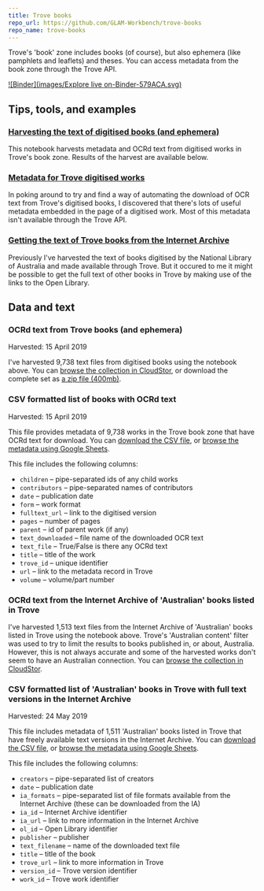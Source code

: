 ```yaml
---
title: Trove books
repo_url: https://github.com/GLAM-Workbench/trove-books
repo_name: trove-books
---
```


Trove's 'book' zone includes books (of course), but also ephemera (like pamphlets and leaflets) and theses. You can access metadata from the book zone through the Trove API.

[![Binder](images/Explore live on-Binder-579ACA.svg)](https://mybinder.org/v2/gh/GLAM-Workbench/trove-books/master)

## Tips, tools, and examples

### [Harvesting the text of digitised books (and ephemera)](https://nbviewer.jupyter.org/github/GLAM-Workbench/trove-books/blob/master/Harvesting-digitised-books.ipynb)  
This notebook harvests metadata and OCRd text from digitised works in Trove's book zone. Results of the harvest are available below.

### [Metadata for Trove digitised works](https://nbviewer.jupyter.org/github/GLAM-Workbench/trove-books/blob/master/Metadata-for-Trove-digitised-works.ipynb)  
In poking around to try and find a way of automating the download of OCR text from Trove's digitised books, I discovered that there's lots of useful metadata embedded in the page of a digitised work. Most of this metadata isn't available through the Trove API.

### [Getting the text of Trove books from the Internet Archive](https://nbviewer.jupyter.org/github/GLAM-Workbench/trove-books/blob/master/Getting-Trove-books-from-Internet-Archive.ipynb)  
Previously I've harvested the text of books digitised by the National Library of Australia and made available through Trove. But it occured to me it might be possible to get the full text of other books in Trove by making use of the links to the Open Library.

## Data and text

### OCRd text from Trove books (and ephemera)
Harvested: 15 April 2019

I've harvested 9,738 text files from digitised books using the notebook above. You can [browse the collection in CloudStor](https://cloudstor.aarnet.edu.au/plus/s/ugiw3gdijSKaoTL), or download the complete set as [a zip file (400mb)](https://cloudstor.aarnet.edu.au/plus/s/SrNqP4IOwF1fMBz).

### CSV formatted list of books with OCRd text
Harvested: 15 April 2019

This file provides metadata of 9,738 works in the Trove book zone that have OCRd text for download. You can [download the CSV file](https://render.githubusercontent.com/view/trove_digitised_books_with_ocr.csv), or [browse the metadata using Google Sheets](https://docs.google.com/spreadsheets/d/1O8Zs-n27j1T4zGcXEhbPOrwnbtcicvi7UM99Lh9JQQ8/edit?usp=sharing).

This file includes the following columns:

+ `children` – pipe-separated ids of any child works
+ `contributors` – pipe-separated names of contributors
+ `date` – publication date
+ `form` – work format
+ `fulltext_url` – link to the digitised version
+ `pages` – number of pages
+ `parent` – id of parent work (if any)
+ `text_downloaded` – file name of the downloaded OCR text
+ `text_file` – True/False is there any OCRd text
+ `title` – title of the work
+ `trove_id` – unique identifier
+ `url` – link to the metadata record in Trove
+ `volume` – volume/part number

### OCRd text from the Internet Archive of 'Australian' books listed in Trove  
I've harvested 1,513 text files from the Internet Archive of 'Australian' books listed in Trove using the notebook above. Trove's 'Australian content' filter was used to try to limit the results to books published in, or about, Australia. However, this is not always accurate and some of the harvested works don't seem to have an Australian connection. You can [browse the collection in CloudStor](https://cloudstor.aarnet.edu.au/plus/s/3h3GHfS3tQTDLaX).

### CSV formatted list of 'Australian' books in Trove with full text versions in the Internet Archive
Harvested: 24 May 2019

This file includes metadata of 1,511 'Australian' books listed in Trove that have freely available text versions in the Internet Archive. You can [download the CSV file](https://github.com/GLAM-Workbench/trove-books/blob/master/trove-books-in-ia.csv), or [browse the metadata using Google Sheets](https://docs.google.com/spreadsheets/d/1QgWaziVsryBaL-TX_iqoR_RmAwUy6CJ82CcYApoHkHA/edit?usp=sharing).

This file includes the following columns:

* `creators` – pipe-separated list of creators
* `date` – publication date
* `ia_formats` – pipe-separated list of file formats available from the Internet Archive (these can be downloaded from the IA)
* `ia_id` – Internet Archive identifier
* `ia_url` – link to more information in the Internet Archive
* `ol_id` – Open Library identifier
* `publisher` – publisher
* `text_filename` – name of the downloaded text file
* `title` – title of the book
* `trove_url` – link to more information in Trove
* `version_id` – Trove version identifier
* `work_id` – Trove work identifier
